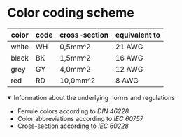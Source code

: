 # Color coding scheme

color   | code      | cross-section | equivalent to
--------|-----------|---------------|-------------------
white   | WH        |  0,5mm^2      | 21 AWG
black   | BK        |  1,5mm^2      | 16 AWG
grey    | GY        |  4,0mm^2      | 12 AWG
red     | RD        | 10,0mm^2      |  8 AWG


<details open >
<summary>Information about the underlying norms and regulations </summary>

- Ferrule colors according to *DIN 46228*
- Color abbreviations according to *IEC 60757*
- Cross-section according to *IEC 60228*
 
 </details>

